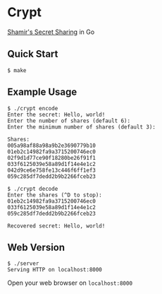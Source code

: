 # Crypt
[Shamir's Secret Sharing](https://en.wikipedia.org/wiki/Shamir%27s_secret_sharing) in Go

## Quick Start
```console
$ make
```

## Example Usage
```console
$ ./crypt encode
Enter the secret: Hello, world!
Enter the number of shares (default 6):
Enter the minimum number of shares (default 3):

Shares:
005a98af88a98a9b2e3690779b10
01eb2c14982fa9a3715200746ec0
02f9d1d77ce90f18280be26f91f1
033f6125039e58a89d1f14e4e1c2
042d9ce6e758fe13c446f6ff1ef3
059c285df7dedd2b9b2266fceb23

$ ./crypt decode
Enter the shares (^D to stop):
01eb2c14982fa9a3715200746ec0
033f6125039e58a89d1f14e4e1c2
059c285df7dedd2b9b2266fceb23

Recovered secret: Hello, world!
```

## Web Version
```console
$ ./server
Serving HTTP on localhost:8000
```

Open your web browser on `localhost:8000`
